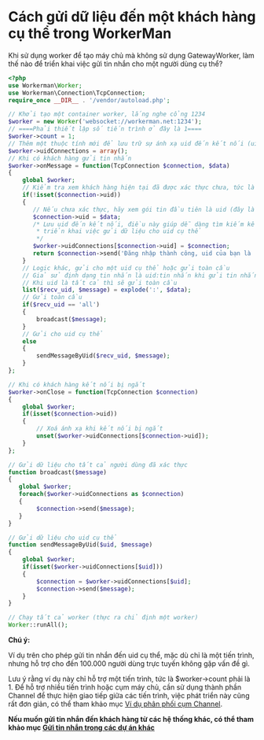# Cách gửi dữ liệu đến một khách hàng cụ thể trong WorkerMan

Khi sử dụng worker để tạo máy chủ mà không sử dụng GatewayWorker, làm thế nào để triển khai việc gửi tin nhắn cho một người dùng cụ thể?

```php
<?php
use Workerman\Worker;
use Workerman\Connection\TcpConnection;
require_once __DIR__ . '/vendor/autoload.php';

// Khởi tạo một container worker, lắng nghe cổng 1234
$worker = new Worker('websocket://workerman.net:1234');
// ====Phải thiết lập số tiến trình ở đây là 1====
$worker->count = 1;
// Thêm một thuộc tính mới để lưu trữ sự ánh xạ uid đến kết nối (uid là id người dùng hoặc định danh duy nhất của khách hàng)
$worker->uidConnections = array();
// Khi có khách hàng gửi tin nhắn
$worker->onMessage = function(TcpConnection $connection, $data)
{
    global $worker;
    // Kiểm tra xem khách hàng hiện tại đã được xác thực chưa, tức là đã thiết lập uid chưa
    if(!isset($connection->uid))
    {
       // Nếu chưa xác thực, hãy xem gói tin đầu tiên là uid (đây là mục đích minh họa, không có việc xác thực thực sự ở đây)
       $connection->uid = $data;
       /* Lưu uid đến kết nối, điều này giúp dễ dàng tìm kiếm kết nối thông qua uid,
        * triển khai việc gửi dữ liệu cho uid cụ thể
        */
       $worker->uidConnections[$connection->uid] = $connection;
       return $connection->send('Đăng nhập thành công, uid của bạn là ' . $connection->uid);
    }
    // Logic khác, gửi cho một uid cụ thể hoặc gửi toàn cầu
    // Giả sử định dạng tin nhắn là uid:tin nhắn khi gửi tin nhắn cho uid cụ thể
    // Khi uid là tất cả thì sẽ gửi toàn cầu
    list($recv_uid, $message) = explode(':', $data);
    // Gửi toàn cầu
    if($recv_uid == 'all')
    {
        broadcast($message);
    }
    // Gửi cho uid cụ thể
    else
    {
        sendMessageByUid($recv_uid, $message);
    }
};

// Khi có khách hàng kết nối bị ngắt
$worker->onClose = function(TcpConnection $connection)
{
    global $worker;
    if(isset($connection->uid))
    {
        // Xoá ánh xạ khi kết nối bị ngắt
        unset($worker->uidConnections[$connection->uid]);
    }
};

// Gửi dữ liệu cho tất cả người dùng đã xác thực
function broadcast($message)
{
   global $worker;
   foreach($worker->uidConnections as $connection)
   {
        $connection->send($message);
   }
}

// Gửi dữ liệu cho uid cụ thể
function sendMessageByUid($uid, $message)
{
    global $worker;
    if(isset($worker->uidConnections[$uid]))
    {
        $connection = $worker->uidConnections[$uid];
        $connection->send($message);
    }
}

// Chạy tất cả worker (thực ra chỉ định một worker)
Worker::runAll();
```

**Chú ý:**

Ví dụ trên cho phép gửi tin nhắn đến uid cụ thể, mặc dù chỉ là một tiến trình, nhưng hỗ trợ cho đến 100.000 người dùng trực tuyến không gặp vấn đề gì.

Lưu ý rằng ví dụ này chỉ hỗ trợ một tiến trình, tức là $worker->count phải là 1. Để hỗ trợ nhiều tiến trình hoặc cụm máy chủ, cần sử dụng thành phần Channel để thực hiện giao tiếp giữa các tiến trình, việc phát triển này cũng rất đơn giản, có thể tham khảo mục [Ví dụ phân phối cụm Channel](../components/channel-examples.md).

**Nếu muốn gửi tin nhắn đến khách hàng từ các hệ thống khác, có thể tham khảo mục [Gửi tin nhắn trong các dự án khác](push-in-other-project.md)**
